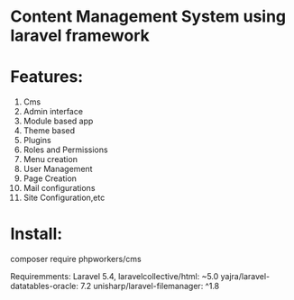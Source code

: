 <h1>Content Management System using laravel framework</h1>

<h1>Features:</h1><ol>
<li>Cms</li>
<li>Admin interface</li>
<li>Module based app</li>
<li>Theme based</li>
<li>Plugins</li>
<li>Roles and Permissions</li>
<li>Menu creation</li>
<li>User Management</li>
<li>Page Creation</li>
<li>Mail configurations</li>
<li>Site Configuration,etc</li>
</ol>
<h1>Install:</h1>
composer require phpworkers/cms

Requiremments:
Laravel 5.4,
laravelcollective/html: ~5.0
yajra/laravel-datatables-oracle: 7.2
unisharp/laravel-filemanager: ^1.8

